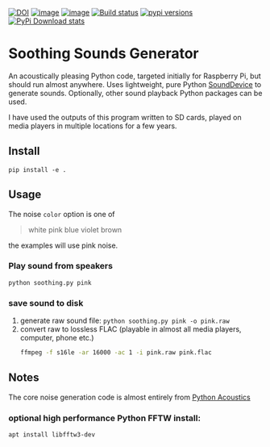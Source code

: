 [![DOI](https://zenodo.org/badge/48785075.svg)](https://zenodo.org/badge/latestdoi/48785075)
[![image](https://travis-ci.org/scivision/soothing-sounds.svg)](https://travis-ci.org/scivision/soothing-sounds)
[![image](https://coveralls.io/repos/scivision/soothing-sounds/badge.svg)](https://coveralls.io/r/scivision/soothing-sounds)
[![Build status](https://ci.appveyor.com/api/projects/status/bg0wym66ousyk657?svg=true)](https://ci.appveyor.com/project/scivision/soothing-sounds)
[![pypi versions](https://img.shields.io/pypi/pyversions/soothingsounds.svg)](https://pypi.python.org/pypi/soothingsounds)
[![PyPi Download stats](http://pepy.tech/badge/soothingsounds)](http://pepy.tech/project/soothingsounds)

# Soothing Sounds Generator


An acoustically pleasing Python code, targeted initially for Raspberry Pi, but should run almost anywhere. 
Uses lightweight, pure Python
[SoundDevice](https://pypi.org/project/sounddevice/)
to generate sounds.
Optionally, other sound playback Python packages can be used.

I have used the outputs of this program written to SD cards, played on media players in multiple locations for a few years.

## Install

    pip install -e .

## Usage

The noise `color` option is one of

> white pink blue violet brown

the examples will use pink noise.

### Play sound from speakers

    python soothing.py pink

### save sound to disk


1. generate raw sound file: `python soothing.py pink -o pink.raw`
2. convert raw to lossless FLAC (playable in almost all media players, computer, phone etc.)
   ```bash
   ffmpeg -f s16le -ar 16000 -ac 1 -i pink.raw pink.flac
   ``` 


## Notes

The core noise generation code is almost entirely from 
[Python Acoustics](https://github.com/python-acoustics/python-acoustics)

### optional high performance Python FFTW install:

```sh
apt install libfftw3-dev
```


